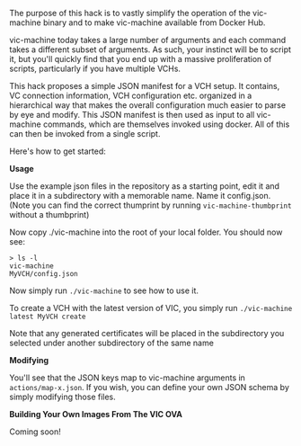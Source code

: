 The purpose of this hack is to vastly simplify the operation of the vic-machine binary and to make vic-machine available from Docker Hub.

vic-machine today takes a large number of arguments and each command takes a different subset of arguments. As such, your instinct will be to script it, but you'll quickly find that you end up with a massive proliferation of scripts, particularly if you have multiple VCHs.

This hack proposes a simple JSON manifest for a VCH setup. It contains, VC connection information, VCH configuration etc. organized in a hierarchical way that makes the overall configuration much easier to parse by eye and modify. This JSON manifest is then used as input to all vic-machine commands, which are themselves invoked using docker. All of this can then be invoked from a single script.

Here's how to get started:

**Usage**

Use the example json files in the repository as a starting point, edit it and place it in a subdirectory with a memorable name. Name it config.json. (Note you can find the correct thumprint by running ``vic-machine-thumbprint`` without a thumbprint)

Now copy ./vic-machine into the root of your local folder. You should now see:

```
> ls -l
vic-machine
MyVCH/config.json
```
Now simply run ``./vic-machine`` to see how to use it. 

To create a VCH with the latest version of VIC, you simply run ``./vic-machine latest MyVCH create``

Note that any generated certificates will be placed in the subdirectory you selected under another subdirectory of the same name

**Modifying**

You'll see that the JSON keys map to vic-machine arguments in ``actions/map-x.json``. If you wish, you can define your own JSON schema by simply modifying those files.

**Building Your Own Images From The VIC OVA**

Coming soon!
